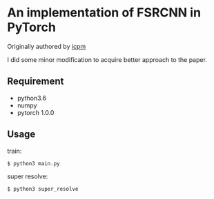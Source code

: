# An implementation of FSRCNN in PyTorch

Originally authored by [icpm](https://github.com/icpm)

I did some minor modification to acquire better approach to the paper.

## Requirement
- python3.6
- numpy
- pytorch 1.0.0

## Usage
train:
```bash
$ python3 main.py
```

super resolve:
```bash
$ python3 super_resolve
```
